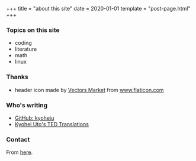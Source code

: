 +++
title = "about this site"
date = 2020-01-01
template = "post-page.html"
+++

### Topics on this site
- coding
- literature
- math
- linux

### Thanks
- header icon made by <a href="https://www.flaticon.com/authors/vectors-market" title="Vectors Market">Vectors Market</a> from <a href="https://www.flaticon.com/" title="Flaticon"> www.flaticon.com</a>

### Who's writing 

- [GitHub: kyoheiu](https://github.com/kyoheiu)
- [Kyohei Uto's TED Translations](https://www.ted.com/profiles/14244197/translator)

### Contact

From [here](https://docs.google.com/forms/d/e/1FAIpQLSestthbBhmkRn7uDuhx7L11MCAhMK-OM8A0OLrdh_JFkhpwTQ/viewform?usp=sf_link).
